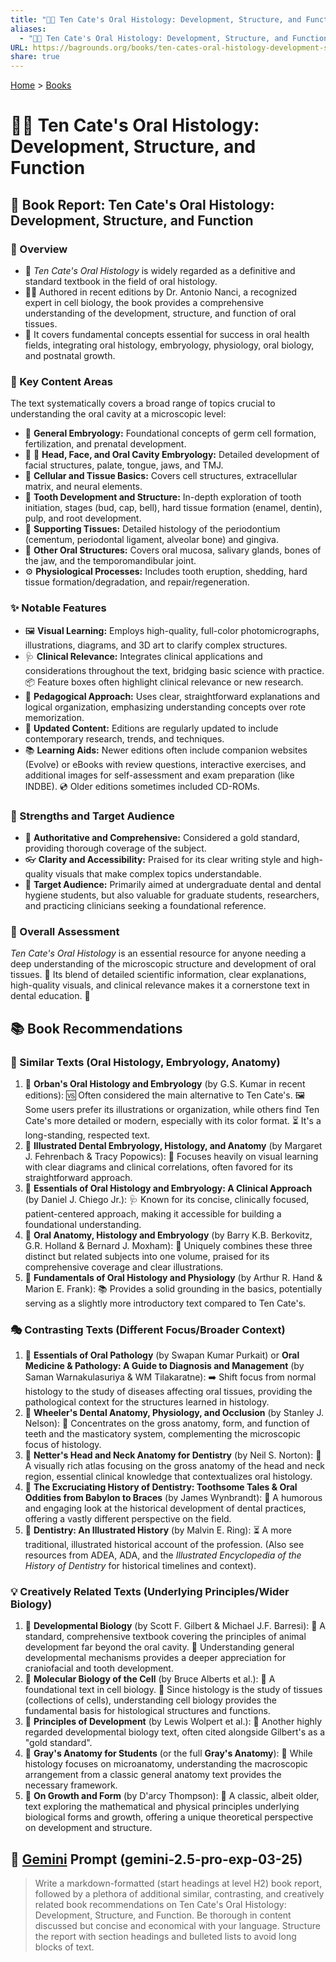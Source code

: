 ```yaml
---
title: "🦷👶 Ten Cate's Oral Histology: Development, Structure, and Function"
aliases:
  - "🦷👶 Ten Cate's Oral Histology: Development, Structure, and Function"
URL: https://bagrounds.org/books/ten-cates-oral-histology-development-structure-and-function
share: true
---
```

[Home](../index.md) > [Books](./index.md)  
# 🦷👶 Ten Cate's Oral Histology: Development, Structure, and Function  
## 📖 Book Report: Ten Cate's Oral Histology: Development, Structure, and Function  
  
### 🔬 Overview  
  
* 📖 *Ten Cate's Oral Histology* is widely regarded as a definitive and standard textbook in the field of oral histology.  
* 👨‍⚕️ Authored in recent editions by Dr. Antonio Nanci, a recognized expert in cell biology, the book provides a comprehensive understanding of the development, structure, and function of oral tissues.  
* 🦷 It covers fundamental concepts essential for success in oral health fields, integrating oral histology, embryology, physiology, oral biology, and postnatal growth.  
  
### 📝 Key Content Areas  
  
The text systematically covers a broad range of topics crucial to understanding the oral cavity at a microscopic level:  
  
* 👶 **General Embryology:** Foundational concepts of germ cell formation, fertilization, and prenatal development.  
* 👶 👄 **Head, Face, and Oral Cavity Embryology:** Detailed development of facial structures, palate, tongue, jaws, and TMJ.  
* 🧬 **Cellular and Tissue Basics:** Covers cell structures, extracellular matrix, and neural elements.  
* 🦷 **Tooth Development and Structure:** In-depth exploration of tooth initiation, stages (bud, cap, bell), hard tissue formation (enamel, dentin), pulp, and root development.  
* 💪 **Supporting Tissues:** Detailed histology of the periodontium (cementum, periodontal ligament, alveolar bone) and gingiva.  
* 👄 **Other Oral Structures:** Covers oral mucosa, salivary glands, bones of the jaw, and the temporomandibular joint.  
* ⚙️ **Physiological Processes:** Includes tooth eruption, shedding, hard tissue formation/degradation, and repair/regeneration.  
  
### ✨ Notable Features  
  
* 🖼️ **Visual Learning:** Employs high-quality, full-color photomicrographs, illustrations, diagrams, and 3D art to clarify complex structures.  
* 🩺 **Clinical Relevance:** Integrates clinical applications and considerations throughout the text, bridging basic science with practice. 📦 Feature boxes often highlight clinical relevance or new research.  
* 🧠 **Pedagogical Approach:** Uses clear, straightforward explanations and logical organization, emphasizing understanding concepts over rote memorization.  
* 🔄 **Updated Content:** Editions are regularly updated to include contemporary research, trends, and techniques.  
* 📚 **Learning Aids:** Newer editions often include companion websites (Evolve) or eBooks with review questions, interactive exercises, and additional images for self-assessment and exam preparation (like INDBE). 💿 Older editions sometimes included CD-ROMs.  
  
### 💪 Strengths and Target Audience  
  
* 🥇 **Authoritative and Comprehensive:** Considered a gold standard, providing thorough coverage of the subject.  
* 👓 **Clarity and Accessibility:** Praised for its clear writing style and high-quality visuals that make complex topics understandable.  
* 🎯 **Target Audience:** Primarily aimed at undergraduate dental and dental hygiene students, but also valuable for graduate students, researchers, and practicing clinicians seeking a foundational reference.  
  
### 💯 Overall Assessment  
  
*Ten Cate's Oral Histology* is an essential resource for anyone needing a deep understanding of the microscopic structure and development of oral tissues. 🔬 Its blend of detailed scientific information, clear explanations, high-quality visuals, and clinical relevance makes it a cornerstone text in dental education. 🦷  
  
## 📚 Book Recommendations  
  
### 👯 Similar Texts (Oral Histology, Embryology, Anatomy)  
  
1. 📖 **Orban's Oral Histology and Embryology** (by G.S. Kumar in recent editions): 🆚 Often considered the main alternative to Ten Cate's. 🖼️ Some users prefer its illustrations or organization, while others find Ten Cate's more detailed or modern, especially with its color format. ⏳ It's a long-standing, respected text.  
2. 📖 **Illustrated Dental Embryology, Histology, and Anatomy** (by Margaret J. Fehrenbach & Tracy Popowics): 👀 Focuses heavily on visual learning with clear diagrams and clinical correlations, often favored for its straightforward approach.  
3. 📖 **Essentials of Oral Histology and Embryology: A Clinical Approach** (by Daniel J. Chiego Jr.): 🩺 Known for its concise, clinically focused, patient-centered approach, making it accessible for building a foundational understanding.  
4. 📖 **Oral Anatomy, Histology and Embryology** (by Barry K.B. Berkovitz, G.R. Holland & Bernard J. Moxham): 🔗 Uniquely combines these three distinct but related subjects into one volume, praised for its comprehensive coverage and clear illustrations.  
5. 📖 **Fundamentals of Oral Histology and Physiology** (by Arthur R. Hand & Marion E. Frank): 📚 Provides a solid grounding in the basics, potentially serving as a slightly more introductory text compared to Ten Cate's.  
  
### 🎭 Contrasting Texts (Different Focus/Broader Context)  
  
1. 📖 **Essentials of Oral Pathology** (by Swapan Kumar Purkait) or **Oral Medicine & Pathology: A Guide to Diagnosis and Management** (by Saman Warnakulasuriya & WM Tilakaratne): ➡️ Shift focus from normal histology to the study of diseases affecting oral tissues, providing the pathological context for the structures learned in histology.  
2. 📖 **Wheeler's Dental Anatomy, Physiology, and Occlusion** (by Stanley J. Nelson): 🦷 Concentrates on the gross anatomy, form, and function of teeth and the masticatory system, complementing the microscopic focus of histology.  
3. 📖 **Netter's Head and Neck Anatomy for Dentistry** (by Neil S. Norton): 🧠 A visually rich atlas focusing on the gross anatomy of the head and neck region, essential clinical knowledge that contextualizes oral histology.  
4. 📖 **The Excruciating History of Dentistry: Toothsome Tales & Oral Oddities from Babylon to Braces** (by James Wynbrandt): 🤣 A humorous and engaging look at the historical development of dental practices, offering a vastly different perspective on the field.  
5. 📖 **Dentistry: An Illustrated History** (by Malvin E. Ring): ⏳ A more traditional, illustrated historical account of the profession. (Also see resources from ADEA, ADA, and the *Illustrated Encyclopedia of the History of Dentistry* for historical timelines and context).  
  
### 💡 Creatively Related Texts (Underlying Principles/Wider Biology)  
  
1. 📖 **Developmental Biology** (by Scott F. Gilbert & Michael J.F. Barresi): 🐣 A standard, comprehensive textbook covering the principles of animal development far beyond the oral cavity. 🌱 Understanding general developmental mechanisms provides a deeper appreciation for craniofacial and tooth development.  
2. 📖 **Molecular Biology of the Cell** (by Bruce Alberts et al.): 🔬 A foundational text in cell biology. 🧬 Since histology is the study of tissues (collections of cells), understanding cell biology provides the fundamental basis for histological structures and functions.  
3. 📖 **Principles of Development** (by Lewis Wolpert et al.): 🐣 Another highly regarded developmental biology text, often cited alongside Gilbert's as a "gold standard".  
4. 📖 **Gray's Anatomy for Students** (or the full **Gray's Anatomy**): 🧠 While histology focuses on microanatomy, understanding the macroscopic arrangement from a classic general anatomy text provides the necessary framework.  
5. 📖 **On Growth and Form** (by D'arcy Thompson): 📐 A classic, albeit older, text exploring the mathematical and physical principles underlying biological forms and growth, offering a unique theoretical perspective on development and structure.  
  
## 💬 [Gemini](../software/gemini.md) Prompt (gemini-2.5-pro-exp-03-25)  
> Write a markdown-formatted (start headings at level H2) book report, followed by a plethora of additional similar, contrasting, and creatively related book recommendations on Ten Cate's Oral Histology: Development, Structure, and Function. Be thorough in content discussed but concise and economical with your language. Structure the report with section headings and bulleted lists to avoid long blocks of text.